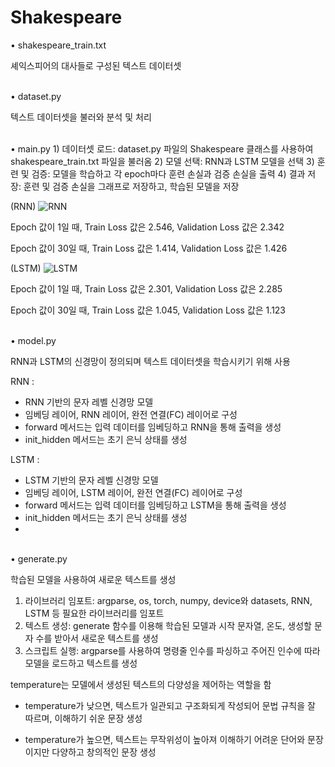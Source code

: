 # Shakespeare

• shakespeare_train.txt 

셰익스피어의 대사들로 구성된 텍스트 데이터셋 

<br>
• dataset.py

텍스트 데이터셋을 불러와 분석 및 처리

<br>
• main.py
1) 데이터셋 로드: dataset.py 파일의 Shakespeare 클래스를 사용하여 shakespeare_train.txt 파일을 불러옴
2) 모델 선택: RNN과 LSTM 모델을 선택
3) 훈련 및 검증: 모델을 학습하고 각 epoch마다 훈련 손실과 검증 손실을 출력
4) 결과 저장: 훈련 및 검증 손실을 그래프로 저장하고, 학습된 모델을 저장

(RNN)
![RNN](https://github.com/jimmynkim/Shakespeare/assets/75557016/320d97b9-c405-4876-9821-2cb2d653362f)

Epoch 값이 1일 때, Train Loss 값은 2.546, Validation Loss 값은 2.342

Epoch 값이 30일 때, Train Loss 값은 1.414, Validation Loss 값은 1.426

(LSTM)
![LSTM](https://github.com/jimmynkim/Shakespeare/assets/75557016/09cf75bc-bc29-4108-92af-451c17745bf7)

Epoch 값이 1일 때, Train Loss 값은 2.301, Validation Loss 값은 2.285

Epoch 값이 30일 때, Train Loss 값은 1.045, Validation Loss 값은 1.123

<br>
• model.py

RNN과 LSTM의 신경망이 정의되며 텍스트 데이터셋을 학습시키기 위해 사용

RNN :
- RNN 기반의 문자 레벨 신경망 모델
- 임베딩 레이어, RNN 레이어, 완전 연결(FC) 레이어로 구성
- forward 메서드는 입력 데이터를 임베딩하고 RNN을 통해 출력을 생성
- init_hidden 메서드는 초기 은닉 상태를 생성

LSTM :
- LSTM 기반의 문자 레벨 신경망 모델
- 임베딩 레이어, LSTM 레이어, 완전 연결(FC) 레이어로 구성
- forward 메서드는 입력 데이터를 임베딩하고 LSTM을 통해 출력을 생성
- init_hidden 메서드는 초기 은닉 상태를 생성
- 
<br>
• generate.py

학습된 모델을 사용하여 새로운 텍스트를 생성
1) 라이브러리 임포트: argparse, os, torch, numpy, device와 datasets, RNN, LSTM 등 필요한 라이브러리를 임포트
2) 텍스트 생성: generate 함수를 이용해 학습된 모델과 시작 문자열, 온도, 생성할 문자 수를 받아서 새로운 텍스트를 생성
3) 스크립트 실행: argparse를 사용하여 명령줄 인수를 파싱하고 주어진 인수에 따라 모델을 로드하고 텍스트를 생성

temperature는 모델에서 생성된 텍스트의 다양성을 제어하는 역할을 함

- temperature가 낮으면, 텍스트가 일관되고 구조화되게 작성되어 문법 규칙을 잘 따르며, 이해하기 쉬운 문장 생성 

- temperature가 높으면, 텍스트는 무작위성이 높아져 이해하기 어려운 단어와 문장이지만 다양하고 창의적인 문장 생성
